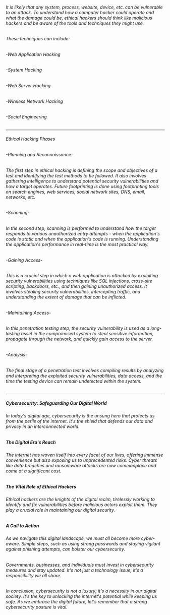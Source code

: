 
###### It is likely that any system, process, website, device, etc. can be vulnerable to an attack. To understand how a computer hacker could operate and what the damage could be, ethical hackers should think like malicious hackers and be aware of the tools and techniques they might use.

###### These techniques can include:

###### -Web Application Hacking
###### -System Hacking
###### -Web Server Hacking
###### -Wireless Network Hacking
###### -Social Engineering
_______________________________________________________________________________________________________________________________________
###### Ethical Hacking Phases

###### -Planning and Reconnaissance-
###### The first step in ethical hacking is defining the scope and objectives of a test and identifying the test methods to be followed. It also involves gathering intelligence to understand potential security vulnerabilities and how a target operates. Future footprinting is done using footprinting tools on search engines, web services, social network sites, DNS, email, networks, etc.

###### -Scanning-
###### In the second step, scanning is performed to understand how the target responds to various unauthorized entry attempts - when the application's code is static and when the application's code is running. Understanding the application's performance in real-time is the most practical way.

###### -Gaining Access-
###### This is a crucial step in which a web application is attacked by exploiting security vulnerabilities using techniques like SQL injections, cross-site scripting, backdoors, etc., and then gaining unauthorized access. It involves stealing security vulnerabilities, intercepting traffic, and understanding the extent of damage that can be inflicted.

###### -Maintaining Access-
###### In this penetration testing step, the security vulnerability is used as a long-lasting asset in the compromised system to steal sensitive information, propagate through the network, and quickly gain access to the server.

###### -Analysis-
###### The final stage of a penetration test involves compiling results by analyzing and interpreting the exploited security vulnerabilities, data access, and the time the testing device can remain undetected within the system.

____________________________________________________________________________________________________________________________________

##### Cybersecurity: Safeguarding Our Digital World

###### In today's digital age, cybersecurity is the unsung hero that protects us from the perils of the internet. It's the shield that defends our data and privacy in an interconnected world.

##### The Digital Era's Reach

###### The internet has woven itself into every facet of our lives, offering immense convenience but also exposing us to unprecedented risks. Cyber threats like data breaches and ransomware attacks are now commonplace and come at a significant cost.

##### The Vital Role of Ethical Hackers

###### Ethical hackers are the knights of the digital realm, tirelessly working to identify and fix vulnerabilities before malicious actors exploit them. They play a crucial role in maintaining our digital security.

##### A Call to Action

###### As we navigate this digital landscape, we must all become more cyber-aware. Simple steps, such as using strong passwords and staying vigilant against phishing attempts, can bolster our cybersecurity.
###### Governments, businesses, and individuals must invest in cybersecurity measures and stay updated. It's not just a technology issue; it's a responsibility we all share.
###### In conclusion, cybersecurity is not a luxury; it's a necessity in our digital society. It's the key to unlocking the internet's potential while keeping us safe. As we embrace the digital future, let's remember that a strong cybersecurity posture is vital.

